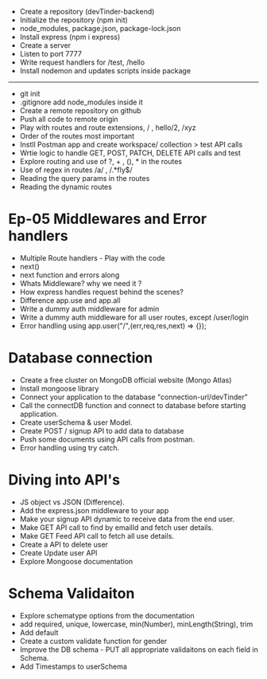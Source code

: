 - Create a repository (devTinder-backend)
- Initialize the repository (npm init)
- node_modules, package.json, package-lock.json
- Install express (npm i express)
- Create a server
- Listen to port 7777
- Write request handlers for /test, /hello
- Install nodemon and updates scripts inside package

--------
- git init
- .gitignore add node_modules inside it
- Create a remote repository on github
- Push all code to remote origin
- Play with routes and route extensions, / , hello/2, /xyz
- Order of the routes most important
- Instll Postman app and create workspace/ collection > test API calls
- Wrtie logic to handle GET, POST, PATCH, DELETE API calls and test
- Explore routing and use of ?, + , (), * in the routes
- Use of regex in routes /a/ , /.*fly$/
- Reading the query params in the routes
- Reading the dynamic routes

 # Ep-05 Middlewares and Error handlers
 - Multiple Route handlers - Play with the code
 - next()
 - next function and errors along 
 - Whats Middleware? why we need it ?
 - How express handles request behind the scenes?
 - Difference app.use and app.all
 - Write a dummy auth middleware for admin
 - Write a dummy auth middleware for all user routes, except /user/login
 - Error handling using app.user("/",(err,req,res,next) => {});

 # Database connection
 - Create a free cluster on MongoDB official website (Mongo Atlas)
 - Install mongoose library 
 - Connect your application to the database "connection-url/devTinder"
 - Call the connectDB function and connect to database before starting application.
 - Create userSchema & user Model.
 - Create POST / signup API to add data to database
 - Push some documents using API calls from postman.
 - Error handling using try catch.

 # Diving into API's
 - JS object vs JSON (Difference).
 - Add the express.json middleware to your app
 - Make your signup API dynamic to receive data from the end user.
 - Make GET API call to find by emailId and fetch user details.
 - Make GET Feed API call to fetch all use details.
 - Create a API to delete user
 - Create Update user API
 - Explore Mongoose documentation

 # Schema Validaiton
 - Explore schematype options from the documentation
 - add required, unique, lowercase, min(Number), minLength(String), trim
 - Add default
 - Create a custom validate function for gender
 - Improve the DB schema - PUT all appropriate validaitons on each field in Schema.
 - Add Timestamps to userSchema